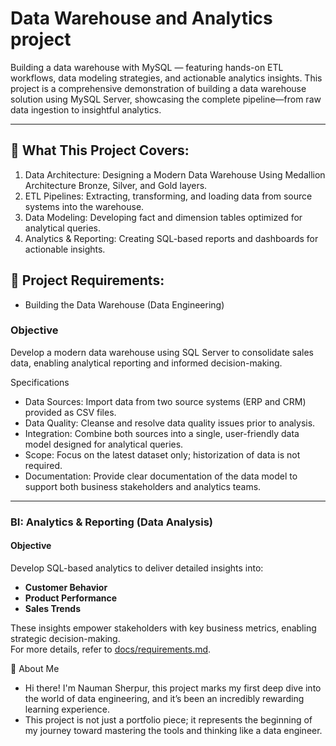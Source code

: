 # Data Warehouse and Analytics project

Building a data warehouse with MySQL — featuring hands-on ETL workflows, data modeling strategies, and actionable analytics insights. 
This project is a comprehensive demonstration of building a data warehouse solution using MySQL Server, showcasing the complete pipeline—from raw data ingestion to insightful analytics.

---
## 🚀 What This Project Covers:
1. Data Architecture: Designing a Modern Data Warehouse Using Medallion Architecture Bronze, Silver, and Gold layers.
2. ETL Pipelines: Extracting, transforming, and loading data from source systems into the warehouse.
3. Data Modeling: Developing fact and dimension tables optimized for analytical queries.
4. Analytics & Reporting: Creating SQL-based reports and dashboards for actionable insights.


## 🚀 Project Requirements: 
- Building the Data Warehouse (Data Engineering) 

### Objective
Develop a modern data warehouse using SQL Server to consolidate sales data, enabling analytical reporting and informed decision-making.

Specifications
- Data Sources: Import data from two source systems (ERP and CRM) provided as CSV files.
- Data Quality: Cleanse and resolve data quality issues prior to analysis.
- Integration: Combine both sources into a single, user-friendly data model designed for analytical queries.
- Scope: Focus on the latest dataset only; historization of data is not required.
- Documentation: Provide clear documentation of the data model to support both business stakeholders and analytics teams.

---

### BI: Analytics & Reporting (Data Analysis)

#### Objective
Develop SQL-based analytics to deliver detailed insights into:
- **Customer Behavior**
- **Product Performance**
- **Sales Trends**

These insights empower stakeholders with key business metrics, enabling strategic decision-making.  
For more details, refer to [docs/requirements.md](docs/requirements.md).

🌟 About Me <br>
- Hi there! I'm Nauman Sherpur, this project marks my first deep dive into the world of data engineering, and it’s been an incredibly rewarding learning experience.
- This project is not just a portfolio piece; it represents the beginning of my journey toward mastering the tools and thinking like a data engineer.
